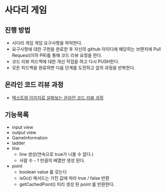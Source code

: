 # 사다리 게임
## 진행 방법
* 사다리 게임 게임 요구사항을 파악한다.
* 요구사항에 대한 구현을 완료한 후 자신의 github 아이디에 해당하는 브랜치에 Pull Request(이하 PR)를 통해 코드 리뷰 요청을 한다.
* 코드 리뷰 피드백에 대한 개선 작업을 하고 다시 PUSH한다.
* 모든 피드백을 완료하면 다음 단계를 도전하고 앞의 과정을 반복한다.

## 온라인 코드 리뷰 과정
* [텍스트와 이미지로 살펴보는 온라인 코드 리뷰 과정](https://github.com/nextstep-step/nextstep-docs/tree/master/codereview)


## 기능목록
- input view
- output view
- GameInformation
- ladder
- line
  - line 생성(연속으로 true가 나올 수 없다.)
  - 사람 수 - 1 만큼의 배열만 생성 된다.
- point
  - boolean value 를 갖는다
  - isGo() 메서드는 가진 값에 따라 true / false 반환
  - getCachedPoint() 미리 생성 된 point 를 반환한다.  
